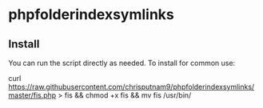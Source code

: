 # phpfolderindexsymlinks

## Install
You can run the script directly as needed.  To install for common use:

curl https://raw.githubusercontent.com/chrisputnam9/phpfolderindexsymlinks/master/fis.php > fis
&& chmod +x fis && mv fis /usr/bin/

